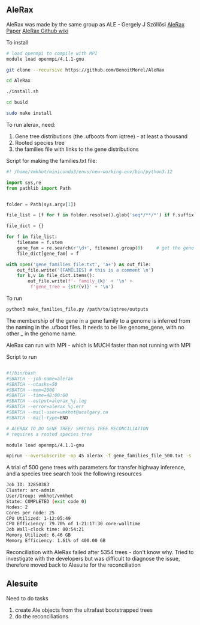## AleRax

AleRax was made by the same group as ALE - Gergely J Szöllősi
[AleRax Paper](https://academic.oup.com/bioinformatics/article/40/4/btae162/7633408)
[AleRax Github wiki](https://github.com/BenoitMorel/AleRax/wiki/Running-AleRax) 

To install
```bash
# load openmpi to compile with MPI
module load openmpi/4.1.1-gnu

git clone --recursive https://github.com/BenoitMorel/AleRax

cd AleRax

./install.sh

cd build

sudo make install

```


To run alerax, need:
1) Gene tree distributions (the .ufboots from iqtree) - at least a thousand
2) Rooted species tree
3) the families file with links to the gene distributions

Script for making the families.txt file:

```python
#! /home/vmkhot/miniconda3/envs/new-working-env/bin/python3.12

import sys,re
from pathlib import Path


folder = Path(sys.argv[1])

file_list = [f for f in folder.resolve().glob('seq*/**/*') if f.suffix == '.ufboot']

file_dict = {}

for f in file_list:
    filename = f.stem
    gene_fam = re.search(r'\d+', filename).group(0)     # get the gene family number
    file_dict[gene_fam] = f

with open('gene_families_file.txt', 'a+') as out_file:
    out_file.write('[FAMILIES] # this is a comment \n')
    for k,v in file_dict.items():
        out_file.write(f'- family_{k}' + '\n' +
         f'gene_tree = {str(v)}' + '\n')
```

To run 
```bash
python3 make_families_file.py /path/to/iqtree/outputs
```

The membership of the gene in a gene family to a genome is inferred from the naming in the .ufboot files. It needs to be like genome_gene, with no other _ in the genome name. 

AleRax can run with MPI - which is MUCH faster than not running with MPI

Script to run 

```bash

#!/bin/bash
#SBATCH --job-name=alerax      
#SBATCH --ntasks=50
#SBATCH --mem=200G                    
#SBATCH --time=48:00:00              
#SBATCH --output=alerax_%j.log
#SBATCH --error=alerax_%j.err   
#SBATCH --mail-user=vmkhot@ucalgary.ca     
#SBATCH --mail-type=END

# ALERAX TO DO GENE TREE/ SPECIES TREE RECONCILIATION
# requires a rooted species tree

module load openmpi/4.1.1-gnu

mpirun --oversubscribe -np 45 alerax -f gene_families_file_500.txt -s ../60_species_tree/20_iqtree/species_tree_renamed_rooted.tree -p 10_output_reconciliation_500 --gene-tree-samples 100 --fraction-missing-file fraction_missing.txt --highways --species-tree-search HYBRID

```

A trial of 500 gene trees with parameters for transfer highway inference, and a species tree search took the following resources

```bash
Job ID: 32850383
Cluster: arc-admin
User/Group: vmkhot/vmkhot
State: COMPLETED (exit code 0)
Nodes: 2
Cores per node: 25
CPU Utilized: 1-12:05:49
CPU Efficiency: 79.70% of 1-21:17:30 core-walltime
Job Wall-clock time: 00:54:21
Memory Utilized: 6.46 GB
Memory Efficiency: 1.61% of 400.00 GB
```

Reconciliation with AleRax failed after 5354 trees - don't know why. Tried to investigate with the developers but was difficult to diagnose the issue, therefore moved back to Alesuite for the reconciliation

## Alesuite

Need to do tasks
1. create Ale objects from the ultrafast bootstrapped trees
2. do the reconciliations

